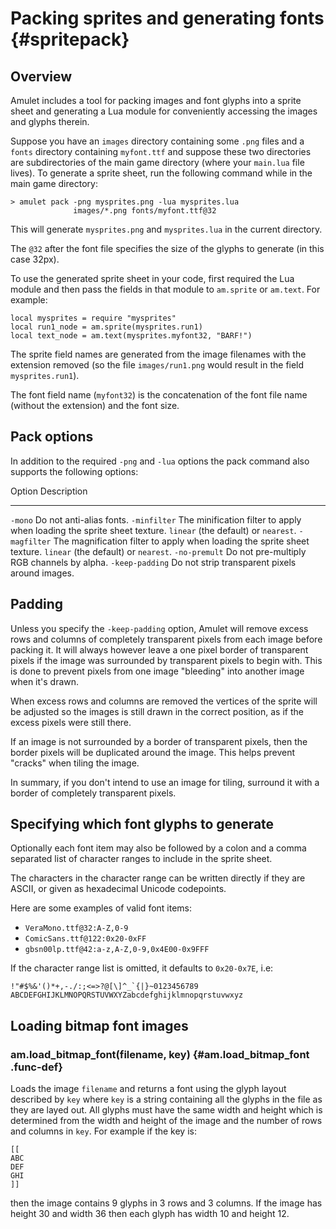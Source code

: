 
# Packing sprites and generating fonts {#spritepack}

## Overview

Amulet includes a tool for packing images and font glyphs
into a sprite sheet and generating a Lua module for 
conveniently accessing the images and glyphs therein.

Suppose you have an `images` directory containing some
`.png` files and a `fonts` directory containing `myfont.ttf`
and suppose these two directories are subdirectories
of the main game directory (where your `main.lua` file
lives). To generate a sprite sheet,
run the following command while in the main game
directory:

~~~ {.console}
> amulet pack -png mysprites.png -lua mysprites.lua 
              images/*.png fonts/myfont.ttf@32
~~~

This will generate `mysprites.png` and `mysprites.lua`
in the current directory.

The `@32` after the font file specifies the size of the
glyphs to generate (in this case 32px).

To use the generated sprite sheet in your code, first
required the Lua module and then pass the fields in that
module to `am.sprite` or `am.text`. For example:

~~~ {.lua}
local mysprites = require "mysprites"
local run1_node = am.sprite(mysprites.run1)
local text_node = am.text(mysprites.myfont32, "BARF!")
~~~

The sprite field names are generated from the image filenames
with the extension removed (so the file `images/run1.png`
would result in the field `mysprites.run1`).

The font field name (`myfont32`) is the concatenation
of the font file name (without the extension) and the
font size.

## Pack options

In addition to the required `-png` and `-lua` options the
pack command also supports the following options:

Option                     Description
------------------------   --------------------------------------------------------------------------------------------------------
`-mono`                    Do not anti-alias fonts.
`-minfilter`               The minification filter to apply when loading the sprite sheet texture. `linear` (the default) or `nearest`.
`-magfilter`               The magnification filter to apply when loading the sprite sheet texture. `linear` (the default) or `nearest`.
`-no-premult`              Do not pre-multiply RGB channels by alpha.
`-keep-padding`            Do not strip transparent pixels around images.

## Padding

Unless you specify the `-keep-padding` option, Amulet will
remove excess rows and columns of completely transparent pixels
from each image before packing it. It will always however leave
a one pixel border of transparent pixels if the image was surrounded
by transparent pixels to begin with. This is done to prevent
pixels from one image "bleeding" into another
image when it's drawn.

When excess rows and columns are removed the vertices of the sprite will be
adjusted so the images is still drawn in the correct position, as if the
excess pixels were still there.

If an image is not surrounded by a border of transparent pixels, then
the border pixels will be duplicated around the image. This helps
prevent "cracks" when tiling the image.

In summary, if you don't intend to use an image for tiling,
surround it with a border of completely transparent
pixels. 

## Specifying which font glyphs to generate

Optionally each font item may also be followed by a colon and a comma
separated list of character ranges to include in the sprite sheet.

The characters in the character range can be written directly if they
are ASCII, or given as hexadecimal Unicode codepoints.

Here are some examples of valid font items:

- `VeraMono.ttf@32:A-Z,0-9`
- `ComicSans.ttf@122:0x20-0xFF`
- `gbsn00lp.ttf@42:a-z,A-Z,0-9,0x4E00-0x9FFF`

If the character range list is omitted, it defaults to `0x20-0x7E`,
i.e: 

~~~ {.text}
!"#$%&'()*+,-./:;<=>?@[\]^_`{|}~0123456789
ABCDEFGHIJKLMNOPQRSTUVWXYZabcdefghijklmnopqrstuvwxyz
~~~

## Loading bitmap font images

### am.load_bitmap_font(filename, key) {#am.load_bitmap_font .func-def}

Loads the image `filename` and returns a font using
the glyph layout described by `key` where `key` is a string
containing all the glyphs in the file as they are layed out.
All glyphs must have the same width and height which is
determined from the width and height of the image and the
number of rows and columns in `key`. For example if the
key is:

~~~ {.lua}
[[
ABC
DEF
GHI
]]
~~~

then the image contains 9 glyphs in 3 rows and 3 columns.
If the image has height 30 and width 36 then each glyph has
width 10 and height 12.
